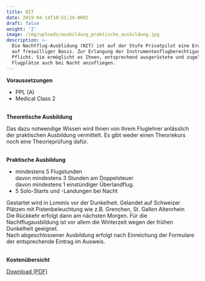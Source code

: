 ```yaml
---
title: NIT
date: 2019-04-14T10:51:24.000Z
draft: false
weight: '2'
image: /img/uploads/ausbildung_praktische_ausbildung.jpg
description: >-
  Die Nachtflug-Ausblidung (NIT) ist auf der Stufe Privatpilot eine Erweiterung
  auf freiwilliger Basis. Zur Erlangung der Instrumentenflugberechtigung ist sie
  Pflicht. Sie ermöglicht es Ihnen, entsprechend ausgerüstete und zugelassene
  Flugplätze auch bei Nacht anzufliegen.
---
```

**Voraussetzungen**

* PPL (A)
* Medical Class 2

\
**Theoretische Ausbildung**

Das dazu notwendige Wissen wird Ihnen von Ihrem Fluglehrer anlässlich der praktischen Ausbildung vermittelt. Es gibt weder einen Theoriekurs noch eine Theorieprüfung dafür.

\
**Praktische Ausbildung**

* mindestens 5 Flugstunden\
  davon mindestens 3 Stunden am Doppelsteuer\
  davon mindestens 1 einstündiger Überlandflug. 
* 5 Solo-Starts und -Landungen bei Nacht 

Gestartet wird in Lommis vor der Dunkelheit. Gelandet auf Schweizer Plätzen mit Pistenbeleuchtung wie z.B. Grenchen, St. Gallen Altenrhein\
Die Rückkehr erfolgt dann am nächsten Morgen. Für die Nachtflugausbildung ist vor allem die Winterzeit wegen der frühen Dunkelheit geeignet.\
Nach abgeschlossener Ausbildung erfolgt nach Einreichung der Formulare der entsprechende Eintrag im Ausweis.

\
**Kostenübersicht**

[Download (PDF)](pdf)
